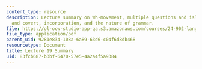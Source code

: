 ```yaml
---
content_type: resource
description: Lecture summary on Wh-movement, multiple questions and islands, overt
  and covert, incorporation, and the nature of grammar.
file: https://ol-ocw-studio-app-qa.s3.amazonaws.com/courses/24-902-language-and-its-structure-ii-syntax-fall-2003/83fcb687b3bf647057e54a2a4f5a9384_ln19final_sum.pdf
file_type: application/pdf
parent_uid: 9281e834-108a-6a89-63d6-c04f6d8db468
resourcetype: Document
title: Lecture 19 Summary
uid: 83fcb687-b3bf-6470-57e5-4a2a4f5a9384
---
```

